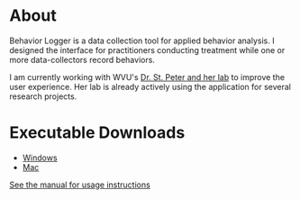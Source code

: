 # About
Behavior Logger is a data collection tool for applied behavior analysis. I designed the interface for practitioners conducting treatment while one or more data-collectors record behaviors.

I am currently working with WVU's [Dr. St. Peter and her lab](http://psychology.wvu.edu/faculty-staff/faculty-directory/claire-st-peter) to improve the user experience. Her lab is already actively using the application for several research projects.

# Executable Downloads
- [Windows](https://s3.amazonaws.com/3birdsoftware.com/downloads/Behavior+Logger-1.0.exe)
- [Mac](https://s3.amazonaws.com/3birdsoftware.com/downloads/Behavior+Logger-1.0.dmg)

[See the manual for usage instructions](https://github.com/biffbyrd/behavior-logger/blob/master/resources/manual/manual.md)
